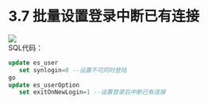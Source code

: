 # 3.7 批量设置登录中断已有连接
![](../images/3.7.jpg)  
SQL代码：  
```sql
update es_user
   set synlogin=0 --设置不可同时登陆
go
update es_userOption
   set exitOnNewLogin=1 --设置登录后中断已有连接
```
